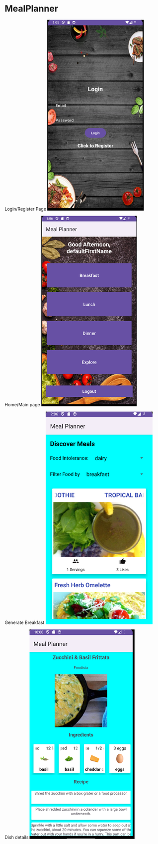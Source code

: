 # MealPlanner

Login/Register Page
![img.png](PicturesReadMe/loginRegister.png)

Home/Main page 
![img_1.png](PicturesReadMe/homePage.png)

Generate Breakfast
![img_4.png](PicturesReadMe/generateBreakfast.png)

Dish details
![img.png](PicturesReadMe/dishDetails.png)


